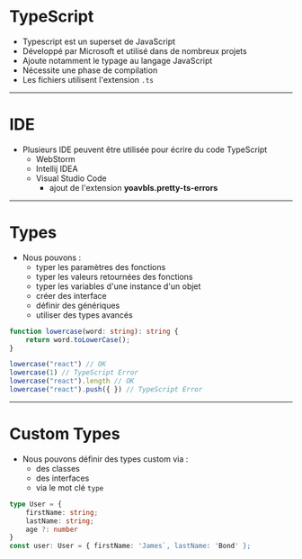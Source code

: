 # TypeScript

* Typescript est un superset de JavaScript
* Développé par Microsoft et utilisé dans de nombreux projets
* Ajoute notamment le typage au langage JavaScript
* Nécessite une phase de compilation
* Les fichiers utilisent l'extension `.ts`

---

# IDE

* Plusieurs IDE peuvent être utilisée pour écrire du code TypeScript
  * WebStorm
  * Intellij IDEA
  * Visual Studio Code
    * ajout de l'extension **yoavbls.pretty-ts-errors**

---

# Types

* Nous pouvons :
    * typer les paramètres des fonctions
    * typer les valeurs retournées des fonctions
    * typer les variables d'une instance d'un objet
    * créer des interface
    * définir des génériques
    * utiliser des types avancés

```typescript
function lowercase(word: string): string {
    return word.toLowerCase();
}

lowercase("react") // OK
lowercase(1) // TypeScript Error
lowercase("react").length // OK
lowercase("react").push({ }) // TypeScript Error
```

---

# Custom Types

* Nous pouvons définir des types custom via :
    * des classes
    * des interfaces
    * via le mot clé `type`

```typescript
type User = {
    firstName: string;
    lastName: string;
    age ?: number
}
const user: User = { firstName: 'James`, lastName: 'Bond' };
```
